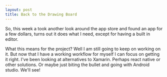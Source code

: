 ```yaml
---
layout: post
title: Back to the Drawing Board
---
```


So, this week a took another look around the app store and found an app for a few dollars, turns out it does what I need, except for having a built in editor.  

What this means for the project?  Well I am still going to keep on working on it.  But now that I have a working workflow for myself I can focus on getting it right.  I've been looking at alternatives to Xamarin.  Perhaps react native or other solutions.  Or maybe just biting the bullet and going with Android studio.  We'll see!